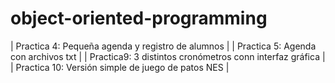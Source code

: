 # object-oriented-programming

| Practica 4: Pequeña agenda y registro de alumnos |
| Practica 5: Agenda con archivos txt |
| Practica9: 3 distintos cronómetros conn interfaz gráfica |
| Practica 10: Versión simple de juego de patos NES |
